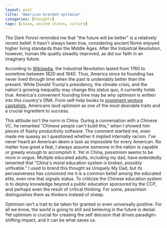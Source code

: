 ```yaml
---
layout: post
title: "American-branded optimism"
categories: [thoughts]
tags: [china, united states, culture]
---
```


*The Dark Forest* reminded me that "the future will be better" is a relatively recent belief. It hasn't always been true, considering ancient Rome enjoyed higher living standards than the Middle Ages. After the Industrial Revolution, however, human life quality steadily improved, as did our faith in an imaginary future.

<!--more-->

According to [Wikipedia](https://en.wikipedia.org/wiki/Industrial_Revolution), the Industrial Revolution lasted from 1760 to sometime between 1820 and 1840. Thus, America since its founding has never lived through time when the past is undeniably better than the present. While Donald Trump's presidency, the climate crisis, and the nation's growing inequality may change this status quo, it currently holds true. America's convenient founding time may be why optimism is written into this country's DNA. From self-help books to [prominent venture capitalists](http://blog.samaltman.com/how-to-be-successful), Americans laud optimism as one of the most desirable traits and a crucial ingredient to success.

This attitude isn't the norm in China. During a conversation with a Chinese VC, he remarked "Chinese people can't build this," when I showed him pieces of flashy productivity software. The comment startled me, even made me queasy as I questioned whether it implied internally racism. I've never heard an American deem a task as impossible for every American. No matter how great a feat, I always assume someone in the nation is capable or greedy enough to accomplish it. Yet in China, pessimism seems to be more in vogue. Multiple educated adults, including my dad, have extendedly lamented that "China's moral education system is broken, possibly unfixable." I used to brand this thought as Uniquely My Dad, but its pervasiveness has convinced me it is a common belief among the educated elite, even one that signals status. To criticize the Chinese education system is to deploy knowledge beyond a public education sponsored by the CCP, and perhaps even the result of critical thinking. For some, pessimism distinguishes them as thinkers instead of sheep.

Optimism isn't a trait to be taken for granted or even universally positive. For all we know, the world is going to shit and believing in the future is denial. Yet optimism is crucial for creating the self delusion that drives paradigm-shifting impact, and it can be what saves us.
